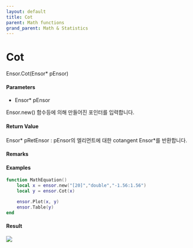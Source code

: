 ```yaml
---
layout: default
title: Cot
parent: Math functions
grand_parent: Math & Statistics
---
```


# Cot

Ensor.Cot\(Ensor\* pEnsor\)

#### Parameters

* Ensor\* pEnsor

Ensor.new\(\) 함수등에 의해 만들어진 포인터를 입력합니다.

#### Return Value

Ensor\* pRetEnsor : pEnsor의 엘리먼트에 대한 cotangent Ensor\*를 반환합니다.

#### Remarks

#### Examples

```lua
function MathEquation()
	local x = ensor.new("[20]","double","-1.56:1.56")
 	local y = ensor.Cot(x)

 	ensor.Plot(x, y)
 	ensor.Table(y)
end
```

#### Result

![](/MathAPI/CotResult.png)

